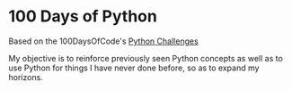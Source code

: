 # 100 Days of Python
Based on the 100DaysOfCode's [Python Challenges](https://www.100daysofcode.io/learn/python)

My objective is to reinforce previously seen Python concepts as well as to use Python for things I have never done before, so as to expand my horizons.